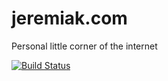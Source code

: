 # jeremiak.com
Personal little corner of the internet

[![Build Status](https://travis-ci.org/jeremiak/jeremiak.github.io.svg?branch=master)](https://travis-ci.org/jeremiak/jeremiak.github.io)
